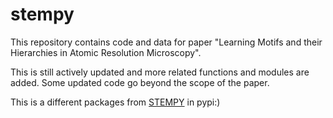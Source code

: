 # stempy

This repository contains code and data for paper "Learning Motifs and their Hierarchies in Atomic Resolution Microscopy".

This is still actively updated and more related functions and modules are added. Some updated code go beyond the scope of the paper.

This is a different packages from [STEMPY](https://pypi.org/project/stempy/) in pypi:)
